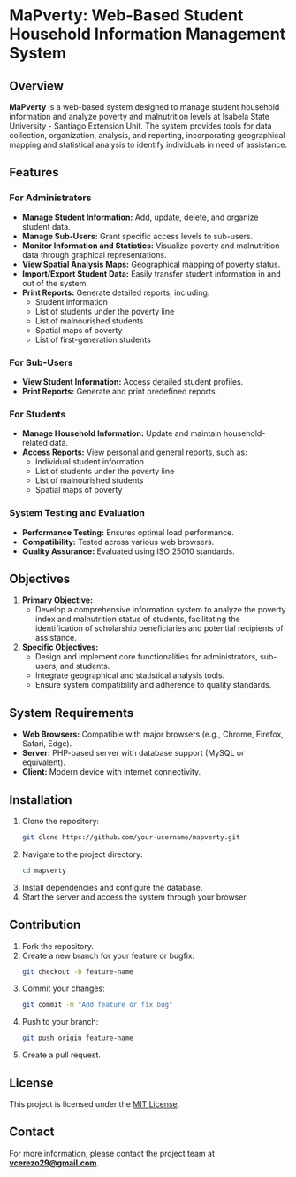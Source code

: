 # MaPverty: Web-Based Student Household Information Management System

## Overview

**MaPverty** is a web-based system designed to manage student household information and analyze poverty and malnutrition levels at Isabela State University - Santiago Extension Unit. The system provides tools for data collection, organization, analysis, and reporting, incorporating geographical mapping and statistical analysis to identify individuals in need of assistance.

## Features

### For Administrators
- **Manage Student Information:** Add, update, delete, and organize student data.
- **Manage Sub-Users:** Grant specific access levels to sub-users.
- **Monitor Information and Statistics:** Visualize poverty and malnutrition data through graphical representations.
- **View Spatial Analysis Maps:** Geographical mapping of poverty status.
- **Import/Export Student Data:** Easily transfer student information in and out of the system.
- **Print Reports:** Generate detailed reports, including:
  - Student information
  - List of students under the poverty line
  - List of malnourished students
  - Spatial maps of poverty
  - List of first-generation students

### For Sub-Users
- **View Student Information:** Access detailed student profiles.
- **Print Reports:** Generate and print predefined reports.

### For Students
- **Manage Household Information:** Update and maintain household-related data.
- **Access Reports:** View personal and general reports, such as:
  - Individual student information
  - List of students under the poverty line
  - List of malnourished students
  - Spatial maps of poverty

### System Testing and Evaluation
- **Performance Testing:** Ensures optimal load performance.
- **Compatibility:** Tested across various web browsers.
- **Quality Assurance:** Evaluated using ISO 25010 standards.

## Objectives
1. **Primary Objective:**
   - Develop a comprehensive information system to analyze the poverty index and malnutrition status of students, facilitating the identification of scholarship beneficiaries and potential recipients of assistance.
2. **Specific Objectives:**
   - Design and implement core functionalities for administrators, sub-users, and students.
   - Integrate geographical and statistical analysis tools.
   - Ensure system compatibility and adherence to quality standards.

## System Requirements
- **Web Browsers:** Compatible with major browsers (e.g., Chrome, Firefox, Safari, Edge).
- **Server:** PHP-based server with database support (MySQL or equivalent).
- **Client:** Modern device with internet connectivity.

## Installation
1. Clone the repository:
   ```bash
   git clone https://github.com/your-username/mapverty.git
   ```
2. Navigate to the project directory:
   ```bash
   cd mapverty
   ```
3. Install dependencies and configure the database.
4. Start the server and access the system through your browser.

## Contribution
1. Fork the repository.
2. Create a new branch for your feature or bugfix:
   ```bash
   git checkout -b feature-name
   ```
3. Commit your changes:
   ```bash
   git commit -m "Add feature or fix bug"
   ```
4. Push to your branch:
   ```bash
   git push origin feature-name
   ```
5. Create a pull request.

## License
This project is licensed under the [MIT License](LICENSE).

## Contact
For more information, please contact the project team at **vcerezo29@gmail.com**.
